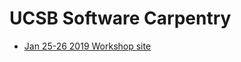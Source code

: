 # UCSB Software Carpentry

  - [Jan 25-26 2019 Workshop site](https://ucsbcarpentry.github.io/2019-01-25-UCSBLibrary/)
